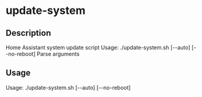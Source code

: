 # update-system

## Description
Home Assistant system update script
Usage: ./update-system.sh [--auto] [--no-reboot]
Parse arguments

## Usage
Usage: ./update-system.sh [--auto] [--no-reboot]
